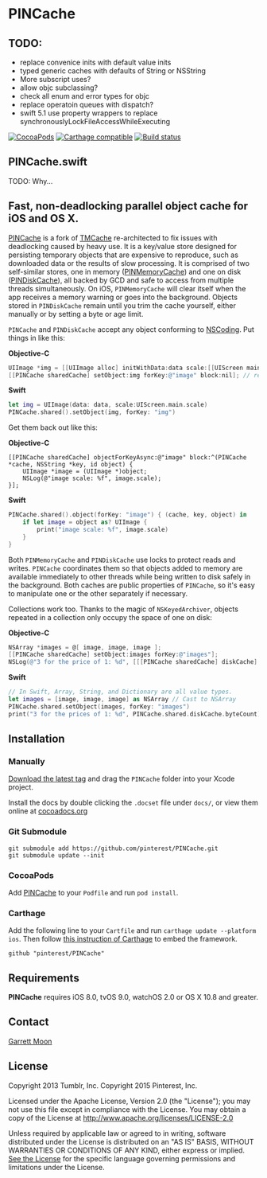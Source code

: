 # PINCache

## TODO:

- replace convenice inits with default value inits
- typed generic caches with defaults of String or NSString
- More subscript uses?
- allow objc subclassing?
- check all enum and error types for objc
- replace operatoin queues with dispatch?
- swift 5.1 use property wrappers to replace synchronouslyLockFileAccessWhileExecuting

[![CocoaPods](https://img.shields.io/cocoapods/v/PINCache.svg)](http://cocoadocs.org/docsets/PINCache/)
[![Carthage compatible](https://img.shields.io/badge/Carthage-compatible-4BC51D.svg?style=flat)](https://github.com/Carthage/Carthage)
[![Build status](https://badge.buildkite.com/03e247305c96c3371f2ff2766e9c8c1efdd5fdb3a7eceaff43.svg?branch=master&style=flat)](https://buildkite.com/pinterest/pincache)

## PINCache.swift

TODO: Why...

## Fast, non-deadlocking parallel object cache for iOS and OS X.

[PINCache](Source/PINCache.h) is a fork of [TMCache](https://github.com/tumblr/TMCache) re-architected to fix issues with deadlocking caused by heavy use. It is a key/value store designed for persisting temporary objects that are expensive to reproduce, such as downloaded data or the results of slow processing. It is comprised of two self-similar stores, one in memory ([PINMemoryCache](Source/PINMemoryCache.h)) and one on disk ([PINDiskCache](Source/PINDiskCache.h)), all backed by GCD and safe to access from multiple threads simultaneously. On iOS, `PINMemoryCache` will clear itself when the app receives a memory warning or goes into the background. Objects stored in `PINDiskCache` remain until you trim the cache yourself, either manually or by setting a byte or age limit.

`PINCache` and `PINDiskCache` accept any object conforming to [NSCoding](https://developer.apple.com/library/ios/#documentation/Cocoa/Reference/Foundation/Protocols/NSCoding_Protocol/Reference/Reference.html). Put things in like this:

**Objective-C**
```objective-c
UIImage *img = [[UIImage alloc] initWithData:data scale:[[UIScreen mainScreen] scale]];
[[PINCache sharedCache] setObject:img forKey:@"image" block:nil]; // returns immediately
```
**Swift**
```swift
let img = UIImage(data: data, scale:UIScreen.main.scale)
PINCache.shared().setObject(img, forKey: "img")
```

Get them back out like this:

**Objective-C**
```objc
[[PINCache sharedCache] objectForKeyAsync:@"image" block:^(PINCache *cache, NSString *key, id object) {
    UIImage *image = (UIImage *)object;
    NSLog(@"image scale: %f", image.scale);
}];
```
**Swift**
```swift
PINCache.shared().object(forKey: "image") { (cache, key, object) in
    if let image = object as? UIImage {
        print("image scale: %f", image.scale)
    }
}
```

Both `PINMemoryCache` and `PINDiskCache` use locks to protect reads and writes. `PINCache` coordinates them so that objects added to memory are available immediately to other threads while being written to disk safely in the background. Both caches are public properties of `PINCache`, so it's easy to manipulate one or the other separately if necessary.

Collections work too. Thanks to the magic of `NSKeyedArchiver`, objects repeated in a collection only occupy the space of one on disk:

**Objective-C**
```objective-c
NSArray *images = @[ image, image, image ];
[[PINCache sharedCache] setObject:images forKey:@"images"];
NSLog(@"3 for the price of 1: %d", [[[PINCache sharedCache] diskCache] byteCount]);
```
**Swift**
```swift
// In Swift, Array, String, and Dictionary are all value types.
let images = [image, image, image] as NSArray // Cast to NSArray
PINCache.shared.setObject(images, forKey: "images")
print("3 for the prices of 1: %d", PINCache.shared.diskCache.byteCount)
```

## Installation

### Manually

[Download the latest tag](https://github.com/pinterest/PINCache/tags) and drag the `PINCache` folder into your Xcode project.

Install the docs by double clicking the `.docset` file under `docs/`, or view them online at [cocoadocs.org](http://cocoadocs.org/docsets/PINCache/)

### Git Submodule

    git submodule add https://github.com/pinterest/PINCache.git
    git submodule update --init

### CocoaPods

Add [PINCache](http://cocoapods.org/?q=name%3APINCache) to your `Podfile` and run `pod install`.

### Carthage

Add the following line to your `Cartfile` and run `carthage update --platform ios`. Then follow [this instruction of Carthage](https://github.com/carthage/carthage#adding-frameworks-to-unit-tests-or-a-framework) to embed the framework.

```github "pinterest/PINCache"```

## Requirements

__PINCache__ requires iOS 8.0, tvOS 9.0, watchOS 2.0 or OS X 10.8 and greater.

## Contact

[Garrett Moon](mailto:garrett@pinterest.com)

## License

Copyright 2013 Tumblr, Inc.
Copyright 2015 Pinterest, Inc.

Licensed under the Apache License, Version 2.0 (the "License"); you may not use this file except in compliance with the License. You may obtain a copy of the License at http://www.apache.org/licenses/LICENSE-2.0

Unless required by applicable law or agreed to in writing, software distributed under the License is distributed on an "AS IS" BASIS, WITHOUT WARRANTIES OR CONDITIONS OF ANY KIND, either express or implied. [See the License](LICENSE.txt) for the specific language governing permissions and limitations under the License.
